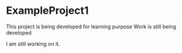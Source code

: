 # ExampleProject1
This project is being developed for learning purpose 
Work is still being developed

I am still working on it.
